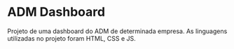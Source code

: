 # ADM Dashboard

Projeto de uma dashboard do ADM de determinada empresa.
As linguagens utilizadas no projeto foram HTML, CSS e JS.
